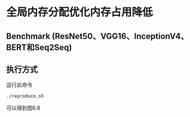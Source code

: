 # 全局内存分配优化内存占用降低
## Benchmark (ResNet50、VGG16、InceptionV4、BERT和Seq2Seq)
## 执行方式
运行此命令
```
./reproduce.sh
```
可以得到图6.8

